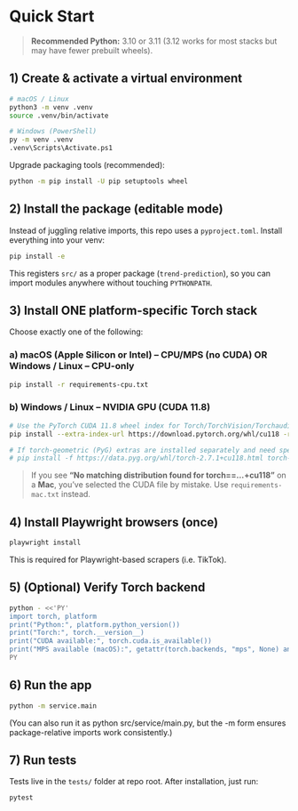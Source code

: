 # Quick Start

> **Recommended Python:** 3.10 or 3.11 (3.12 works for most stacks but may have fewer prebuilt wheels).

## 1) Create & activate a virtual environment

```bash
# macOS / Linux
python3 -m venv .venv
source .venv/bin/activate

# Windows (PowerShell)
py -m venv .venv
.venv\Scripts\Activate.ps1
```

Upgrade packaging tools (recommended):

```bash
python -m pip install -U pip setuptools wheel
```

## 2) Install the package (editable mode)
Instead of juggling relative imports, this repo uses a `pyproject.toml`.
Install everything into your venv:

```bash
pip install -e
```
This registers `src/` as a proper package (`trend-prediction`), so you can import modules anywhere without touching `PYTHONPATH`.

## 3) Install ONE platform-specific Torch stack

Choose exactly one of the following:

### a) macOS (Apple Silicon or Intel) – CPU/MPS (no CUDA) OR Windows / Linux – CPU-only

```bash
pip install -r requirements-cpu.txt
```

### b) Windows / Linux – NVIDIA GPU (CUDA 11.8)

```bash
# Use the PyTorch CUDA 11.8 wheel index for Torch/TorchVision/Torchaudio
pip install --extra-index-url https://download.pytorch.org/whl/cu118 -r requirements-cuda118.txt

# If torch-geometric (PyG) extras are installed separately and need specific wheels:
# pip install -f https://data.pyg.org/whl/torch-2.7.1+cu118.html torch-geometric
```

> If you see **“No matching distribution found for torch==…+cu118”** on a **Mac**, you’ve selected the CUDA file by mistake. Use `requirements-mac.txt` instead.

## 4) Install Playwright browsers (once)

```bash
playwright install
```

This is required for Playwright-based scrapers (i.e. TikTok).

## 5) (Optional) Verify Torch backend

```bash
python - <<'PY'
import torch, platform
print("Python:", platform.python_version())
print("Torch:", torch.__version__)
print("CUDA available:", torch.cuda.is_available())
print("MPS available (macOS):", getattr(torch.backends, "mps", None) and torch.backends.mps.is_available())
PY
```

## 6) Run the app

```bash
python -m service.main
```
(You can also run it as python src/service/main.py, but the -m form ensures package-relative imports work consistently.)

## 7) Run tests
Tests live in the `tests/` folder at repo root. After installation, just run:
```bash
pytest
```